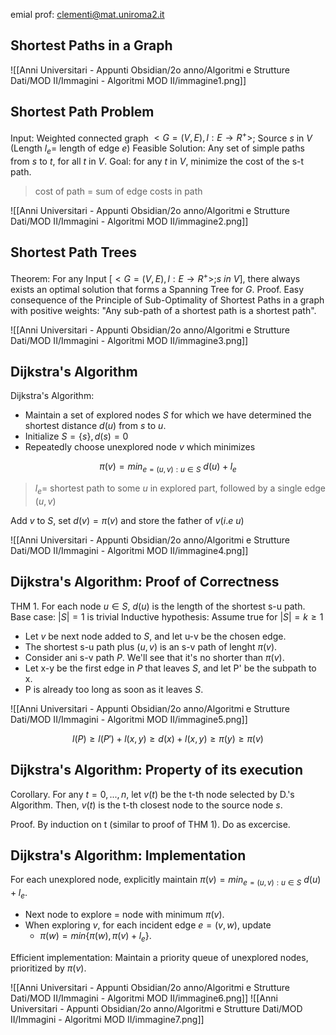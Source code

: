 emial prof: clementi@mat.uniroma2.it

## Shortest Paths in a Graph

![[Anni Universitari - Appunti Obsidian/2o anno/Algoritmi e Strutture Dati/MOD II/Immagini - Algoritmi MOD II/immagine1.png]]

## Shortest Path Problem

Input: Weighted connected graph $<G=(V,E),l:E\rightarrow R^+>$; Source $s$ in $V$ (Length $l_e=$ length of edge $e$)
Feasible Solution: Any set of simple paths from $s$ to $t$, for all $t$ in $V$.
Goal: for any $t$ in $V$, minimize the cost of the s-t path.

>cost of path = sum of edge costs in path

![[Anni Universitari - Appunti Obsidian/2o anno/Algoritmi e Strutture Dati/MOD II/Immagini - Algoritmi MOD II/immagine2.png]]

## Shortest Path Trees

Theorem: For any Input $[<G=(V,E),l:E\rightarrow R^+>; s \ in \ V]$, there always exists an optimal solution that forms a Spanning Tree for $G$.
Proof. Easy consequence of the Principle of Sub-Optimality of Shortest Paths in a graph with positive weights:
"Any sub-path of a shortest path is a shortest path".

![[Anni Universitari - Appunti Obsidian/2o anno/Algoritmi e Strutture Dati/MOD II/Immagini - Algoritmi MOD II/immagine3.png]]

## Dijkstra's Algorithm

Dijkstra's Algorithm:
- Maintain a set of explored nodes $S$ for which we have determined the shortest distance $d(u)$ from $s$ to $u$.
- Initialize $S=\{s\},d(s)=0$ 
- Repeatedly choose unexplored node $v$ which minimizes

$$\pi(v)=min_{e=(u,v):u\in S} \ d(u)+l_e$$
>$l_e=$ shortest path to some $u$ in explored part, followed by a single edge $(u,v)$ 

Add $v$ to $S$, set $d(v)=\pi(v)$ and store the father of $v(i.e \ u)$ 

![[Anni Universitari - Appunti Obsidian/2o anno/Algoritmi e Strutture Dati/MOD II/Immagini - Algoritmi MOD II/immagine4.png]]

## Dijkstra's Algorithm: Proof of Correctness

THM 1.
For each node $u\in S, \ d(u)$ is the length of the shortest s-u path.
Base case: $|S|=1$ is trivial
Inductive hypothesis: Assume true for $|S|=k\geq 1$ 
- Let $v$ be next node added to $S$, and let u-v be the chosen edge.
- The shortest s-u path plus $(u, v)$ is an s-v path of lenght $\pi(v)$.
- Consider ani s-v path $P$. We'll see that it's no shorter than $\pi(v)$.
- Let x-y be the first edge in $P$ that leaves $S$, and let P' be the subpath to x.
- P is already too long as soon as it leaves $S$.

![[Anni Universitari - Appunti Obsidian/2o anno/Algoritmi e Strutture Dati/MOD II/Immagini - Algoritmi MOD II/immagine5.png]]

$$l(P)\geq l(P')+l(x,y)\geq d(x)+l(x,y)\geq \pi(y) \geq \pi(v)$$

## Dijkstra's Algorithm: Property of its execution

Corollary. For any $t=0,...,n$, let $v(t)$ be the t-th node selected by D.'s Algorithm. Then, $v(t)$ is the t-th closest node to the source node $s$.

Proof.
By induction on t (similar to proof of THM 1).
Do as excercise.

## Dijkstra's Algorithm: Implementation

For each unexplored node, explicitly maintain $\pi(v)=min_{e=(u,v):u\in S} \ d(u)+l_e$.
- Next node to explore = node with minimum $\pi(v)$.
- When exploring $v$, for each incident edge $e=(v,w)$, update
	- $\pi(w)=min\{ \pi(w),\pi(v)+l_e\}$. 

Efficient implementation: Maintain a priority queue of unexplored nodes, prioritized by $\pi(v)$.

![[Anni Universitari - Appunti Obsidian/2o anno/Algoritmi e Strutture Dati/MOD II/Immagini - Algoritmi MOD II/immagine6.png]]
![[Anni Universitari - Appunti Obsidian/2o anno/Algoritmi e Strutture Dati/MOD II/Immagini - Algoritmi MOD II/immagine7.png]]